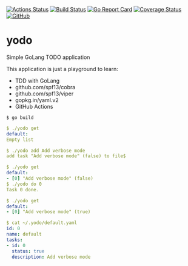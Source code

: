 [![Actions Status](https://github.com/raelga/yodo/workflows/Build/badge.svg)](https://github.com/raelga/yodo/actions)
[![Build Status](https://travis-ci.org/raelga/yodo.svg?branch=master)](https://travis-ci.org/raelga/yodo)
[![Go Report Card](https://goreportcard.com/badge/github.com/raelga/yodo)](https://goreportcard.com/report/github.com/raelga/yodo)
[![Coverage Status](https://coveralls.io/repos/github/raelga/yodo/badge.svg?branch=master)](https://coveralls.io/github/raelga/yodo?branch=master)
[![GitHub](https://img.shields.io/github/license/raelga/yodo)](https://github.com/raelga/yodo/blob/master/LICENSE)

# yodo

Simple GoLang TODO application

This application is just a playground to learn:

- TDD with GoLang
- github.com/spf13/cobra
- github.com/spf13/viper
- gopkg.in/yaml.v2
- GitHub Actions


```
$ go build 
```

```yaml
$ ./yodo get
default:
Empty list
```

```yaml
$ ./yodo add Add verbose mode
add task "Add verbose mode" (false) to file$ 
```

```yaml
$ ./yodo get
default:
- [0] "Add verbose mode" (false)
$ ./yodo do 0
Task 0 done.
```

```yaml
$ ./yodo get
default:
- [0] "Add verbose mode" (true)
```

```yaml
$ cat ~/.yodo/default.yaml 
id: 0
name: default
tasks:
- id: 0
  status: true
  description: Add verbose mode
```
